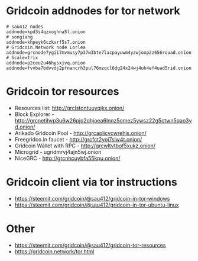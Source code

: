 # Gridcoin addnodes for tor network
```
# sau412 nodes
addnode=kpd3s4qzxoghna5l.onion
# songiang
addnode=khpeyk6czkvrf5s7.onion
# Gridcoin.Network node Lorlea
addnode=grcnode7ygii7mvmusy7p37w3bte7lacpayuwm4yzwjoxp2z656rouad.onion
# Scalextrix
addnode=p2ceu2u46hysxjvq.onion
addnode=fvvba7bdvvdj2pfnancrh3pul76mzqcl6dg24x24wj4uh4ef4uad5rid.onion
```

# Gridcoin tor resources
* Resources list: http://grclstontuuyqjkx.onion/
* Block Explorer - http://grcnetihvp3u6w26pjo2qhjoea6lnnz5omez5ywsz22g5ctwn5qao3yd.onion/
* Arikado Gridcoin Pool - http://grcaplicvcwrehis.onion/
* Freegridco.in faucet - http://grcfct2yoj7slw4t.onion/
* Gridcoin Wallet with RPC - http://grcwltvtbof5xukz.onion/
* Microgrid - ugridmrvj4ajn5wj.onion
* NiceGRC - http://grcnhcuybfa55kpu.onion/

# Gridcoin client via tor instructions
* https://steemit.com/gridcoin/@sau412/gridcoin-in-tor-windows
* https://steemit.com/gridcoin/@sau412/gridcoin-in-tor-ubuntu-linux

# Other
* https://steemit.com/gridcoin/@sau412/gridcoin-tor-resources
* https://gridcoin.network/tor.html
